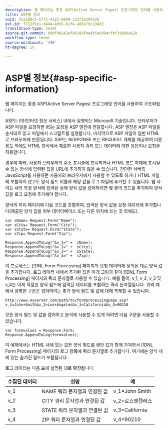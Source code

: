 ```yaml
---
description: 웹 페이지는 종종 ASP(Active Server Pages) 프로그래밍 언어를 사용하여 구조화됩니다.
title: ASP별 정보
uuid: 552288cb-b775-4121-8869-322f2a26932b
exl-id: f73235e1-d44a-4056-b1f4-a86879c19483
translation-type: tm+mt
source-git-commit: d9df90242ef96188f4e4b5e6d04cfef196b0a628
workflow-type: tm+mt
source-wordcount: '446'
ht-degree: 1%

---
```


# ASP별 정보{#asp-specific-information}

웹 페이지는 종종 ASP(Active Server Pages) 프로그래밍 언어를 사용하여 구조화됩니다.

ASP는 IIS(인터넷 정보 서비스) 내에서 실행되는 Microsoft 기술입니다. 브라우저가 ASP 파일을 요청하면 IIS는 요청을 ASP 엔진에 전달합니다. ASP 엔진은 ASP 파일을 순서대로 읽고 파일에서 스크립트를 실행합니다. 마지막으로 ASP 파일이 일반 HTML로 브라우저에 반환됩니다. ASP는 RESPONSE 또는 REQUEST 개체를 제공하여 다른 용도 외에도 HTML 양식에서 제출한 사용자 쿼리 또는 데이터에 대한 응답이나 요청을 허용합니다.

경우에 따라, 사용자 브라우저의 주소 표시줄에 표시되거나 HTML 코드 자체에 표시될 수 있는 양식에 입력된 값을 URL에 추가하지 않을 수 있습니다. 간단한 서버측 JavaScript를 사용하면 사용자의 브라우저에서 사용할 수 있도록 하거나 HTML 파일에 포함하지 않고도 양식 필드 이름과 해당 값을 로그 파일에 추가할 수 있습니다. 웹 사이트 내의 특정 양식에 입력된 실제 양식 값을 캡처하려면 몇 줄의 코드를 추가하여 양식 값을 로그 요청에 추가해야 합니다.

양식의 처리 페이지에 다음 코드를 포함하여, 입력된 양식 값을 요청 데이터에 추가합니다(제출된 양식 값을 외부 데이터베이스 또는 다른 위치에 쓰는 것 외에도).

```
var sName= Request.Form("Name"); 
var sCity= Request.Form("City"); 
var sState= Request.Form("State"); 
var sZip= Request.Form("Zip"); 
 
Response.AppendToLog("&v_1=" +  sName); 
Response.AppendToLog("&v_2=" +  sCity); 
Response.AppendToLog("&v_3=" +  sState); 
Response.AppendToLog("&v_4=" +  sZip);
```

이 프로세스는 [!DNL Form Processing] 페이지의 요청 데이터에 정의된 대로 양식 값을 추가합니다. 로그 데이터 내에서 추가된 값은 아래 그림과 같이 [!DNL Form Processing] 페이지의 쿼리 문자열로 사용할 수 있습니다. 예를 들어, v_1, v_2, v_3 및 v_4는 이제 적절한 양식 필드에 입력된 데이터를 포함하는 쿼리 문자열입니다. 위의 예에서 설명한 구문은 캡처하려는 추가 양식 필드 및 값에 대해 복제할 수 있습니다.

```
http://www.myserver.com/path/to/formprocessingpage.asp?v_1=John+Smith&v_2=Los+Angeles&v_3=California&v_4=90210
```

모든 양식 필드 및 값을 캡처하고 분석에 사용할 수 있게 하려면 다음 구문을 사용할 수 있습니다.

```
var formvalues = Response.Form; 
Response.AppendToLog(formvalues); 
```

이 예제에서는 HTML 내에 있는 모든 양식 필드를 해당 값과 함께 가져와서 [!DNL Form Processing] 페이지의 로그 항목에 쿼리 문자열로 추가합니다. 여기에는 양식 내에 있는 숨겨진 필드가 포함됩니다.

로그 데이터는 다음 표에 설명된 대로 확장됩니다.

| 수집된 데이터 | 설명 | 예 |
|---|---|---|
| v_1 | NAME 쿼리 문자열과 연결된 값 | v_1=John Smith |
| v_2 | CITY 쿼리 문자열과 연결된 값 | v_2=로스앤젤레스 |
| v_3 | STATE 쿼리 문자열과 연결된 값 | v_3=California |
| v_4 | ZIP 쿼리 문자열과 연결된 값 | v_4=90210 |
